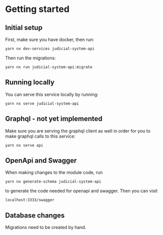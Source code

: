 # Getting started

## Initial setup

First, make sure you have docker, then run:

`yarn nx dev-services judicial-system-api`

Then run the migrations:

`yarn nx run judicial-system-api:migrate`

## Running locally

You can serve this service locally by running:

`yarn nx serve judicial-system-api`

## Graphql - not yet implemented

Make sure you are serving the graphql client as well in order for you to make graphql calls to this service:

`yarn nx serve api`

## OpenApi and Swagger

When making changes to the module code, run

`yarn nx generate-schema judicial-system-api`

to generate the code needed for openapi and swagger. Then you can visit

`localhost:3333/swagger`

## Database changes

Migrations need to be created by hand.
